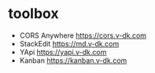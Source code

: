 # toolbox

- CORS Anywhere https://cors.v-dk.com
- StackEdit https://md.v-dk.com
- YApi https://yapi.v-dk.com
- Kanban https://kanban.v-dk.com
